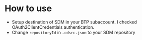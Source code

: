 # How to use
- Setup destination of SDM in your BTP subaccount. I checked OAuth2ClientCredentials authentication.
- Change `repositoryId` in `.cdsrc.json` to your SDM repository
